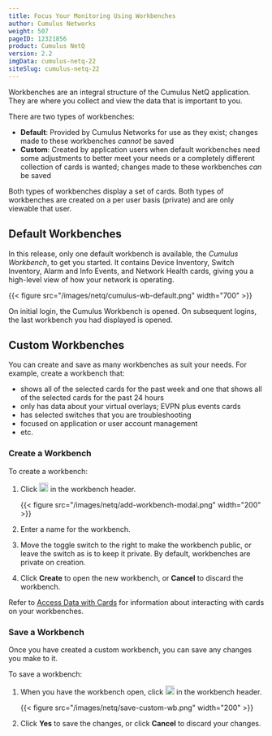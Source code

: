 ```yaml
---
title: Focus Your Monitoring Using Workbenches
author: Cumulus Networks
weight: 507
pageID: 12321856
product: Cumulus NetQ
version: 2.2
imgData: cumulus-netq-22
siteSlug: cumulus-netq-22
---
```

Workbenches are an integral structure of the Cumulus NetQ application. They are where you collect and view the data that is important to you.

There are two types of workbenches:

- **Default**: Provided by Cumulus Networks for use as they exist; changes made to these workbenches *cannot* be saved
- **Custom**: Created by application users when default workbenches need some adjustments to better meet your needs or a completely different collection of cards is wanted; changes made to these workbenches *can* be saved

Both types of workbenches display a set of cards. Both types of workbenches are created on a per user basis (private) and are only viewable that user.

## Default Workbenches

In this release, only one default workbench is available, the *Cumulus Workbench*, to get you started. It contains Device Inventory, Switch Inventory, Alarm and Info Events, and Network Health cards, giving you a high-level view of how your network is operating.

{{< figure src="/images/netq/cumulus-wb-default.png" width="700" >}}

On initial login, the Cumulus Workbench is opened. On subsequent logins, the last workbench you had displayed is opened.

## Custom Workbenches

You can create and save as many workbenches as suit your needs. For example, create a workbench that:

- shows all of the selected cards for the past week and one that shows all of the selected cards for the past 24 hours
- only has data about your virtual overlays; EVPN plus events cards
- has selected switches that you are troubleshooting
- focused on application or user account management
- etc.

### Create a Workbench

To create a workbench:

1. Click <img src="https://icons.cumulusnetworks.com/01-Interface-Essential/43-Remove-Add/add-circle.svg" height="18" width="18"/> in the workbench header.

      {{< figure src="/images/netq/add-workbench-modal.png" width="200" >}}

2. Enter a name for the workbench.

3. Move the toggle switch to the right to make the workbench public, or leave the switch as is to keep it private. By default, workbenches are private on creation.

4. Click **Create** to open the new workbench, or **Cancel** to discard the workbench.

Refer to [Access Data with Cards](../Access-Data-with-Cards) for information about interacting with cards on your workbenches.

### Save a Workbench

Once you have created a custom workbench, you can save any changes you make to it.

To save a workbench:

1. When you have the workbench open, click <img src="https://icons.cumulusnetworks.com/03-Computers-Devices-Electronics/11-Floppy-Disks/floppy-disk-2.svg" height="18" width="18"/> in the workbench header.

      {{< figure src="/images/netq/save-custom-wb.png" width="200" >}}

2. Click **Yes** to save the changes, or click **Cancel** to discard your changes.
